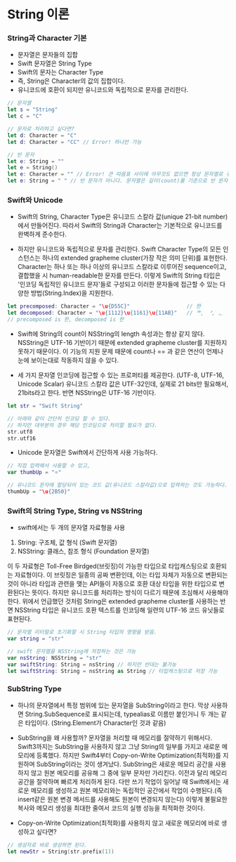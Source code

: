 # String 이론

### String과 Character 기본

* 문자열은 문자들의 집합
* Swift 문자열은 String Type
* Swift의 문자는 Character Type
* 즉, String은 Character의 값의 집합이다.
* 유니코드에 호환이 되지만 유니코드와 독립적으로 문자를 관리한다. 

```swift
// 문자열
let s = "String"
let c = "C"

// 문자로 처리하고 싶다면?
let d: Character = "C"
let d: Character = "CC" // Error! 하나만 가능

// 빈 문자
let e: String = ""
let e = String()
let e: Character = "" // Error! 큰 따옴표 사이에 아무것도 없으면 항상 문자열로 추론
let e: String = " " // 빈 문자가 아니다. 문자열은 길이(count)를 기준으로 빈 문자열을 판단
```

### Swift와 Unicode

* Swift의 String, Character Type은 유니코드 스칼라 값(unique 21-bit number)에서 만들어진다. 따라서 Swift의 String과 Character는 기본적으로 유니코드를 완벽하게 준수한다. 

* 하지만 유니코드와 독립적으로 문자를 관리한다. Swift Character Type의 모든 인스턴스는 하나의 extended grapheme cluster(가장 작은 의미 단위)를 표현한다. Character는 하나 또는 하나 이상의 유니코드 스칼라로 이루어진 sequence이고, 결합했을 시 human-readable한 문자를 만든다. 이렇게 Swift의 String 타입은 '인코딩 독립적인 유니코드 문자'들로 구성되고 이러한 문자들에 접근할 수 있는 다양한 방법(String.Index)을 지원한다.

```swift
let precomposed: Character = "\u{D55C}"                  // 한
let decomposed: Character = "\u{1112}\u{1161}\u{11AB}"   // ᄒ, ᅡ, ᆫ
// precomposed is 한, decomposed is 한
```

* Swift에 String의 count이 NSString의 length 속성과는 항상 같지 않다. NSString은 UTF-16 기반이기 때문에 extended grapheme cluster를 지원하지 못하기 때문이다. 이 기능의 지원 문제 때문에 count나 == 과 같은 연산이 언제나 눈에 보이는대로 작동하지 않을 수 있다.

* 세 가지 문자열 인코딩에 접근할 수 있는 프로퍼티를 제공한다. (UTF-8, UTF-16, Unicode Scalar) 유니코드 스칼라 값은 UTF-32인데, 실제로 21 bits만 필요해서, 21bits라고 한다. 반면 NSString은 UTF-16 기반이다.

```swift
let str = "Swift String"

// 아래와 같이 간단히 인코딩 할 수 있다.
// 하지만 대부분의 경우 해당 인코딩으로 처리할 필요가 없다.
str.utf8
str.utf16
```

* Unicode 문자열은 Swift에서 간단하게 사용 가능하다.

```swift
// 직접 입력해서 사용할 수 있고,
var thumbUp = "⭐️"

// 유니코드 문자에 할당되어 있는 코드 값(유니코드 스칼라값)으로 입력하는 것도 가능하다.
thumbUp = "\u{2B50}"
```

### Swift의 String Type, String vs NSString
* swift에서는 두 개의 문자열 자료형을 사용
1. String: 구조체, 값 형식 (Swift 문자열)
2. NSString: 클래스, 참조 형식 (Foundation 문자열)

이 두 자료형은 Toll-Free Birdged(브릿징)이 가능한 타입으로 타입캐스팅으로 호환되는 자료형이다. 이 브릿징은 일종의 공짜 변환인데, 이는 타입 자체가 자동으로 변환되는 것이 아니라 타입과 관련을 맺는 API들이 자동으로 호환 대상 타입을 위한 타입으로 변환된다는 뜻이다. 하지만 유니코드를 처리하는 방식이 다르기 때문에 조심해서 사용해야 한다. 위에서 언급했던 것처럼 String은 extended grapheme cluster를 사용하는 반면 NSString 타입은 유니코드 호환 텍스트를 인코딩해 일련의 UTF-16 코드 유닛들로 표현된다. 

```swift
// 문자열 리터럴로 초기화할 시 String 타입의 영향을 받음.
var string = "str" 

// swift 문자열을 NSString에 저장하는 것은 가능
var nsString: NSString = "str"
var swiftString: String = nsString // 하지만 반대는 불가능
let swiftString: String = nsString as String // 타입캐스팅으로 저장 가능
```

### SubString Type

* 하나의 문자열에서 특정 범위에 있는 문자열을 SubString이라고 한다. 막상 사용하면 String.SubSequence로 표시되는데, typealias로 이름만 붙인거니 두 개는 같은 타입이다. (String.Element가 Character인 것과 같음)

* SubString을 왜 사용할까?
 문자열을 처리할 때 메모리를 절약하기 위해서다. Swift3까지는 SubString을 사용하지 않고 그냥 String의 일부를 가지고 새로운 메모리에 등록했다. 하지만 Swift4부터 Copy-on-Write Optimization(최적화)를 지원하며 SubString이라는 것이 생겨났다.  SubString은 새로운 메모리 공간을 사용하지 않고 원본 메모리를 공유해 그 중에 일부 문자만 가리킨다. 이전과 달리 메모리 공간을 절약하며 빠르게 처리하게 된다. 다만 쓰기 작업이 일어날 때 Swift에서는 새로운 메모리를 생성하고 원본 메모리와는 독립적인 공간에서 작업이 수행된다.(즉 insert같은 원본 변경 메서드를 사용해도 원본이 변경되지 않는다) 이렇게 불필요한 복사와 메모리 생성을 최대한 줄여서 코드의 실행 성능을 최적화한 것이다.
 
* Copy-on-Write Optimization(최적화)를 사용하지 않고 새로운 메모리에 바로 생성하고 싶다면?

```swift
// 생성자로 바로 생성하면 된다.
let newStr = String(str.prefix(1))
```
